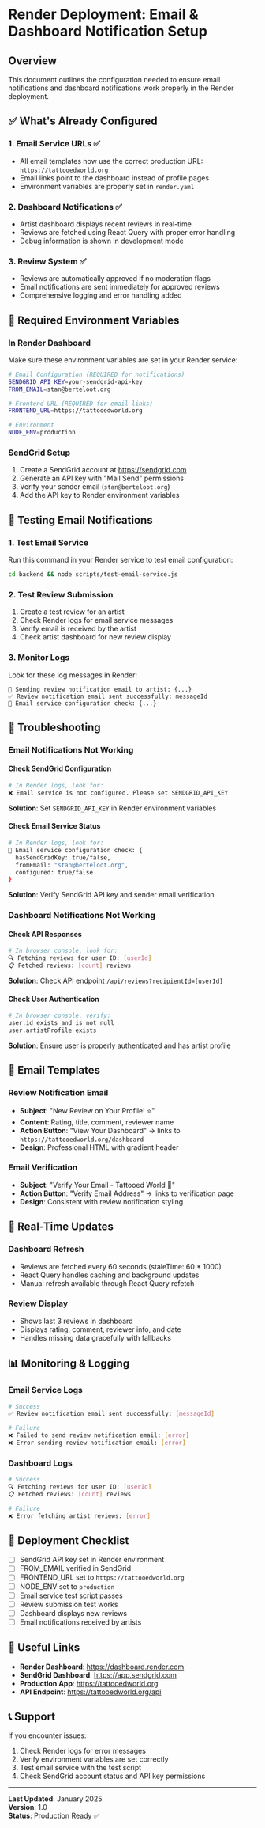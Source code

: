 # Render Deployment: Email & Dashboard Notification Setup

## Overview
This document outlines the configuration needed to ensure email notifications and dashboard notifications work properly in the Render deployment.

## ✅ What's Already Configured

### 1. **Email Service URLs** ✅
- All email templates now use the correct production URL: `https://tattooedworld.org`
- Email links point to the dashboard instead of profile pages
- Environment variables are properly set in `render.yaml`

### 2. **Dashboard Notifications** ✅
- Artist dashboard displays recent reviews in real-time
- Reviews are fetched using React Query with proper error handling
- Debug information is shown in development mode

### 3. **Review System** ✅
- Reviews are automatically approved if no moderation flags
- Email notifications are sent immediately for approved reviews
- Comprehensive logging and error handling added

## 🔧 Required Environment Variables

### In Render Dashboard
Make sure these environment variables are set in your Render service:

```bash
# Email Configuration (REQUIRED for notifications)
SENDGRID_API_KEY=your-sendgrid-api-key
FROM_EMAIL=stan@berteloot.org

# Frontend URL (REQUIRED for email links)
FRONTEND_URL=https://tattooedworld.org

# Environment
NODE_ENV=production
```

### SendGrid Setup
1. Create a SendGrid account at https://sendgrid.com
2. Generate an API key with "Mail Send" permissions
3. Verify your sender email (`stan@berteloot.org`)
4. Add the API key to Render environment variables

## 🧪 Testing Email Notifications

### 1. **Test Email Service**
Run this command in your Render service to test email configuration:

```bash
cd backend && node scripts/test-email-service.js
```

### 2. **Test Review Submission**
1. Create a test review for an artist
2. Check Render logs for email service messages
3. Verify email is received by the artist
4. Check artist dashboard for new review display

### 3. **Monitor Logs**
Look for these log messages in Render:

```
📧 Sending review notification email to artist: {...}
✅ Review notification email sent successfully: messageId
📧 Email service configuration check: {...}
```

## 🚨 Troubleshooting

### Email Notifications Not Working

#### Check SendGrid Configuration
```bash
# In Render logs, look for:
❌ Email service is not configured. Please set SENDGRID_API_KEY
```

**Solution**: Set `SENDGRID_API_KEY` in Render environment variables

#### Check Email Service Status
```bash
# In Render logs, look for:
📧 Email service configuration check: {
  hasSendGridKey: true/false,
  fromEmail: "stan@berteloot.org",
  configured: true/false
}
```

**Solution**: Verify SendGrid API key and sender email verification

### Dashboard Notifications Not Working

#### Check API Responses
```bash
# In browser console, look for:
🔍 Fetching reviews for user ID: [userId]
📋 Fetched reviews: [count] reviews
```

**Solution**: Check API endpoint `/api/reviews?recipientId=[userId]`

#### Check User Authentication
```bash
# In browser console, verify:
user.id exists and is not null
user.artistProfile exists
```

**Solution**: Ensure user is properly authenticated and has artist profile

## 📧 Email Templates

### Review Notification Email
- **Subject**: "New Review on Your Profile! ⭐"
- **Content**: Rating, title, comment, reviewer name
- **Action Button**: "View Your Dashboard" → links to `https://tattooedworld.org/dashboard`
- **Design**: Professional HTML with gradient header

### Email Verification
- **Subject**: "Verify Your Email - Tattooed World 🎨"
- **Action Button**: "Verify Email Address" → links to verification page
- **Design**: Consistent with review notification styling

## 🔄 Real-Time Updates

### Dashboard Refresh
- Reviews are fetched every 60 seconds (staleTime: 60 * 1000)
- React Query handles caching and background updates
- Manual refresh available through React Query refetch

### Review Display
- Shows last 3 reviews in dashboard
- Displays rating, comment, reviewer info, and date
- Handles missing data gracefully with fallbacks

## 📊 Monitoring & Logging

### Email Service Logs
```bash
# Success
✅ Review notification email sent successfully: [messageId]

# Failure
❌ Failed to send review notification email: [error]
❌ Error sending review notification email: [error]
```

### Dashboard Logs
```bash
# Success
🔍 Fetching reviews for user ID: [userId]
📋 Fetched reviews: [count] reviews

# Failure
❌ Error fetching artist reviews: [error]
```

## 🚀 Deployment Checklist

- [ ] SendGrid API key set in Render environment
- [ ] FROM_EMAIL verified in SendGrid
- [ ] FRONTEND_URL set to `https://tattooedworld.org`
- [ ] NODE_ENV set to `production`
- [ ] Email service test script passes
- [ ] Review submission test works
- [ ] Dashboard displays new reviews
- [ ] Email notifications received by artists

## 🔗 Useful Links

- **Render Dashboard**: https://dashboard.render.com
- **SendGrid Dashboard**: https://app.sendgrid.com
- **Production App**: https://tattooedworld.org
- **API Endpoint**: https://tattooedworld.org/api

## 📞 Support

If you encounter issues:
1. Check Render logs for error messages
2. Verify environment variables are set correctly
3. Test email service with the test script
4. Check SendGrid account status and API key permissions

---

**Last Updated**: January 2025  
**Version**: 1.0  
**Status**: Production Ready ✅
